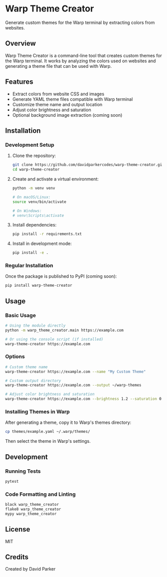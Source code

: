 # Warp Theme Creator

Generate custom themes for the Warp terminal by extracting colors from websites.

## Overview

Warp Theme Creator is a command-line tool that creates custom themes for the Warp terminal. It works by analyzing the colors used on websites and generating a theme file that can be used with Warp.

## Features

- Extract colors from website CSS and images
- Generate YAML theme files compatible with Warp terminal
- Customize theme name and output location
- Adjust color brightness and saturation
- Optional background image extraction (coming soon)

## Installation

### Development Setup

1. Clone the repository:
   ```bash
   git clone https://github.com/davidparkercodes/warp-theme-creator.git
   cd warp-theme-creator
   ```

2. Create and activate a virtual environment:
   ```bash
   python -m venv venv
   
   # On macOS/Linux:
   source venv/bin/activate
   
   # On Windows:
   # venv\Scripts\activate
   ```

3. Install dependencies:
   ```bash
   pip install -r requirements.txt
   ```

4. Install in development mode:
   ```bash
   pip install -e .
   ```

### Regular Installation

Once the package is published to PyPI (coming soon):
```bash
pip install warp-theme-creator
```

## Usage

### Basic Usage

```bash
# Using the module directly
python -m warp_theme_creator.main https://example.com

# Or using the console script (if installed)
warp-theme-creator https://example.com
```

### Options

```bash
# Custom theme name
warp-theme-creator https://example.com --name "My Custom Theme"

# Custom output directory
warp-theme-creator https://example.com --output ~/warp-themes

# Adjust color brightness and saturation
warp-theme-creator https://example.com --brightness 1.2 --saturation 0.9
```

### Installing Themes in Warp

After generating a theme, copy it to Warp's themes directory:
```bash
cp themes/example.yaml ~/.warp/themes/
```

Then select the theme in Warp's settings.

## Development

### Running Tests

```bash
pytest
```

### Code Formatting and Linting

```bash
black warp_theme_creator
flake8 warp_theme_creator
mypy warp_theme_creator
```

## License

MIT

## Credits

Created by David Parker